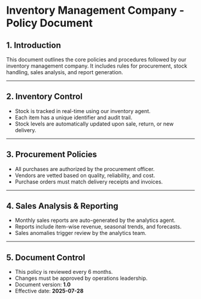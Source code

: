 # Inventory Management Company - Policy Document

## 1. Introduction

This document outlines the core policies and procedures followed by our inventory management company. It includes rules for procurement, stock handling, sales analysis, and report generation.

---

## 2. Inventory Control

- Stock is tracked in real-time using our inventory agent.  
- Each item has a unique identifier and audit trail.  
- Stock levels are automatically updated upon sale, return, or new delivery.  

---

## 3. Procurement Policies

- All purchases are authorized by the procurement officer.  
- Vendors are vetted based on quality, reliability, and cost.  
- Purchase orders must match delivery receipts and invoices.  

---

## 4. Sales Analysis & Reporting

- Monthly sales reports are auto-generated by the analytics agent.  
- Reports include item-wise revenue, seasonal trends, and forecasts.  
- Sales anomalies trigger review by the analytics team.  

---

## 5. Document Control

- This policy is reviewed every 6 months.  
- Changes must be approved by operations leadership.  
- Document version: **1.0**  
- Effective date: **2025-07-28**  

